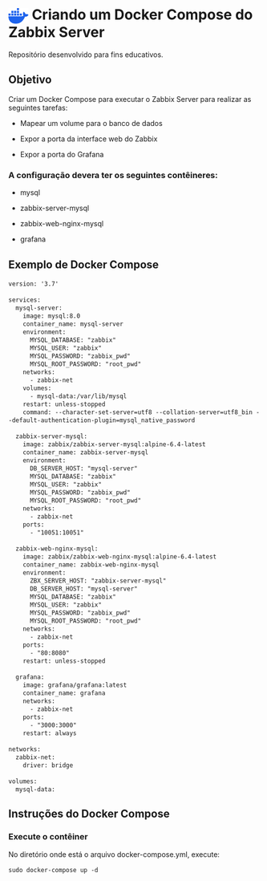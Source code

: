 <h1>
    <img align="center" width="40px" src="./docker-mark-blue.svg" alt="Docker logo">
    <span>Criando um Docker Compose do Zabbix Server</span>
</h1>

Repositório desenvolvido para fins educativos.

## Objetivo

Criar um Docker Compose para executar o Zabbix Server para realizar as seguintes tarefas:

- Mapear um volume para o banco de dados

- Expor a porta da interface web do Zabbix

- Expor a porta do Grafana

### A configuração devera ter os seguintes contêineres:

- mysql

- zabbix-server-mysql

- zabbix-web-nginx-mysql

- grafana

## Exemplo de Docker Compose

```
version: '3.7'

services:
  mysql-server:
    image: mysql:8.0
    container_name: mysql-server
    environment:
      MYSQL_DATABASE: "zabbix"
      MYSQL_USER: "zabbix"
      MYSQL_PASSWORD: "zabbix_pwd"
      MYSQL_ROOT_PASSWORD: "root_pwd"
    networks:
      - zabbix-net
    volumes:
      - mysql-data:/var/lib/mysql
    restart: unless-stopped
    command: --character-set-server=utf8 --collation-server=utf8_bin --default-authentication-plugin=mysql_native_password

  zabbix-server-mysql:
    image: zabbix/zabbix-server-mysql:alpine-6.4-latest
    container_name: zabbix-server-mysql
    environment:
      DB_SERVER_HOST: "mysql-server"
      MYSQL_DATABASE: "zabbix"
      MYSQL_USER: "zabbix"
      MYSQL_PASSWORD: "zabbix_pwd"
      MYSQL_ROOT_PASSWORD: "root_pwd"
    networks:
      - zabbix-net
    ports:
      - "10051:10051"

  zabbix-web-nginx-mysql:
    image: zabbix/zabbix-web-nginx-mysql:alpine-6.4-latest
    container_name: zabbix-web-nginx-mysql
    environment:
      ZBX_SERVER_HOST: "zabbix-server-mysql"
      DB_SERVER_HOST: "mysql-server"
      MYSQL_DATABASE: "zabbix"
      MYSQL_USER: "zabbix"
      MYSQL_PASSWORD: "zabbix_pwd"
      MYSQL_ROOT_PASSWORD: "root_pwd"
    networks:
      - zabbix-net
    ports:
      - "80:8080"
    restart: unless-stopped

  grafana:
    image: grafana/grafana:latest
    container_name: grafana
    networks:
      - zabbix-net
    ports:
      - "3000:3000"
    restart: always

networks:
  zabbix-net:
    driver: bridge

volumes:
  mysql-data:
```

## Instruções do Docker Compose

### Execute o contêiner

No diretório onde está o arquivo docker-compose.yml, execute:

```
sudo docker-compose up -d
```
